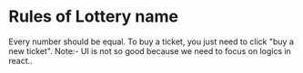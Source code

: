 # Rules of Lottery name

Every number should be equal.
To buy a ticket, you just need to click "buy a new ticket".
Note:- UI is not so good because we need to focus on logics in react..
 
